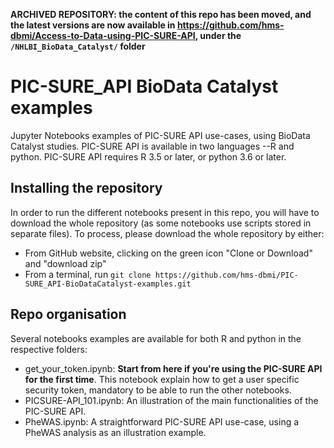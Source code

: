 **ARCHIVED REPOSITORY: the content of this repo has been moved, and the latest versions are now available in https://github.com/hms-dbmi/Access-to-Data-using-PIC-SURE-API, under the `/NHLBI_BioData_Catalyst/` folder**

# PIC-SURE_API BioData Catalyst examples


Jupyter Notebooks examples of PIC-SURE API use-cases, using BioData Catalyst studies. PIC-SURE API is available in two languages --R and python. PIC-SURE API requires R 3.5 or later, or python 3.6 or later.

## Installing the repository

In order to run the different notebooks present in this repo, you will have to download the whole repository (as some notebooks use scripts stored in separate files). To process, please download the whole repository by either:
- From GitHub website, clicking on the green icon "Clone or Download" and "download zip"
- From a terminal, run `git clone https://github.com/hms-dbmi/PIC-SURE_API-BioDataCatalyst-examples.git`

## Repo organisation

Several notebooks examples are available for both R and python in the respective folders: 
  - get_your_token.ipynb: **Start from here if you're using the PIC-SURE API for the first time**. This notebook explain how to get a user specific security token, mandatory to be able to run the other notebooks.
  - PICSURE-API_101.ipynb: An illustration of the main functionalities of the PIC-SURE API.
  - PheWAS.ipynb: A straightforward PIC-SURE API use-case, using a PheWAS analysis as an illustration example.
